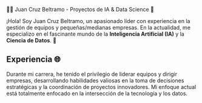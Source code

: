 👨‍💻 Juan Cruz Beltramo - Proyectos de IA & Data Science 👾

¡Hola! Soy Juan Cruz Beltramo, un apasionado líder con experiencia en la gestión de equipos y pequeñas/medianas empresas. En la actualidad, me especializo en el fascinante mundo de la **Inteligencia Artificial (IA)** y la **Ciencia de Datos**. 🚀

## Experiencia 🌐

Durante mi carrera, he tenido el privilegio de liderar equipos y dirigir empresas, desarrollando habilidades valiosas en la toma de decisiones estratégicas y la coordinación de proyectos innovadores. Mi enfoque actual está totalmente enfocado en la intersección de la tecnología y los datos.
